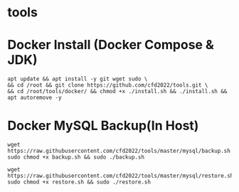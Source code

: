 # tools

# Docker Install (Docker Compose & JDK)
```
apt update && apt install -y git wget sudo \
&& cd /root && git clone https://github.com/cfd2022/tools.git \
&& cd /root/tools/docker/ && chmod +x ./install.sh && ./install.sh && apt autoremove -y
```



# Docker MySQL Backup(In Host)
```
wget https://raw.githubusercontent.com/cfd2022/tools/master/mysql/backup.sh
sudo chmod +x backup.sh && sudo ./backup.sh
```
```
wget https://raw.githubusercontent.com/cfd2022/tools/master/mysql/restore.sh
sudo chmod +x restore.sh && sudo ./restore.sh
```
